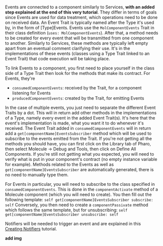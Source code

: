 Events are connected to a component similarly to Services, **with an added step explained at the end of this very tutorial**.
They differ in terms of goals since Events are used for data treatment, which operations need to be done on received data.
An Event Trait is typically named after the Type it's used by, in the form of [Type]Events.
Events use the `MolComponentEvents` Trait in their class definition (`uses: MolComponentEvents`).
After that, a method needs to be created for every event that will be transmitted from one component to another.
Similarly to Services, these methods are typically left empty apart from an eventual comment clarifying their use.
It's in the implementations of these events (classes using a Type Trait linked to an Event Trait) that code execution will be taking place.

To link Events to a component, you first need to place yourself in the class side of a Type Trait then look for the methods that make its contract.
For Events, they're 
- `consumedComponentEvents`: received by the Trait, for a component listening for Events 
- `producedComponentEvents`: created by the Trait, for emitting Events

In the case of multiple events, you just need to separate the different Event Traits by a dot.
This will in return add other methods in the implementations of a Type, namely every event in the added Event Trait(s).
It's here that the event's implementation is made, what you want it to do whenever it's received.
The Event Trait added in `consumedComponentEvents` will in return add a `get[componentName]EventsSubscriber` method which will be used to subscribe to the events emitted from the Trait.
If you're not getting all the methods you should have, you can first click on the Library tab of Pharo, then select Molecule -> Debug and Tools, then click on Define All Components. If you're still not getting what you expected, you will need to verify what is put in your component's contract (no empty instance variable for example). Methods related to the Events as well as `get[componentName]EventsSubscriber` are automatically generated, there is no need to manually type them.

For Events in particular, you will need to subscribe to the class specified in `consumedComponentEvents`. 
This is done in the `componentActivate` method of a Molecule component (which you will need to create). You then fill out the following template:
`self get[componentName]EventsSubscriber subscribe: self`
Conversely, you then need to create a `componentPassivate` method which follows the same template, but for unsubscribing:
`self get[componentName]EventsSubscriber unsubscribe: self`

Notifiers will be needed to trigger an event and are explained in this [Creating Notifiers]() tutorial.

**add img**
